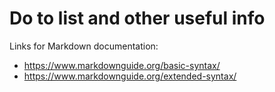 # Do to list and other useful info

Links for Markdown documentation:
- https://www.markdownguide.org/basic-syntax/
- https://www.markdownguide.org/extended-syntax/